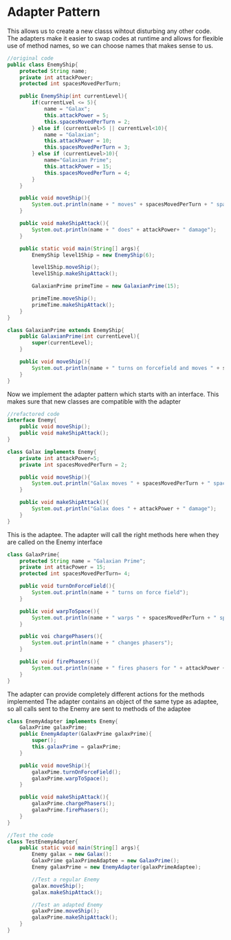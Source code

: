 # Adapter Pattern

This allows us to create a new classs wihtout disturbing any other code. The adapters make it easier to swap codes at runtime and allows for flexible use of method names, so we can choose names that makes sense to us.
~~~Java
//original code
public class EnemyShip{
    protected String name;
    private int attackPower;
    protected int spacesMovedPerTurn;

    public EnemyShip(int currentLevel){
        if(currentLvel <= 5){
            name = "Galax";
            this.attackPower = 5;
            this.spacesMovedPerTurn = 2;
        } else if (currentLvel>5 || currentLvel<10){
            name = "Galaxian";
            this.attackPower = 10;
            this.spacesMovedPerTurn = 3;
        } else if (currentLevel>10){
            name="Galaxian Prime";
            this.attackPower = 15;
            this.spacesMovedPerTurn = 4;
        }
    }

    public void moveShip(){
        System.out.println(name + " moves" + spacesMovedPerTurn + " spaces");
    }

    public void makeShipAttack(){
        System.out.println(name + " does" + attackPower+ " damage");
    }

    public static void main(String[] args){
        EnemyShip level1Ship = new EnemyShip(6);

        level1Ship.moveShip();
        level1Ship.makeShipAttack();

        GalaxianPrime primeTime = new GalaxianPrime(15);

        primeTime.moveShip();
        primeTime.makeShipAttack();
    }
}

class GalaxianPrime extends EnemyShip{
    public GalaxianPrime(int currentLevel){
        super(currentLevel);
    }

    public void moveShip(){
        System.out.println(name + " turns on forcefield and moves " + spacesMovedPerTurn+ " spaces");
    }
}
~~~
Now we implement the adapter pattern which starts with an interface. This makes sure that new classes are compatible with the adapter
~~~Java
//refactored code
interface Enemy{
    public void moveShip();
    public void makeShipAttack();
}

class Galax implements Enemy{
    private int attackPower=5;
    private int spacesMovedPerTurn = 2;

    public void moveShip(){
        System.out.println("Galax moves " + spacesMovedPerTurn + " spaces");
    }

    public void makeShipAttack(){
        System.out.println("Galax does " + attackPower + " damage");
    }
}
~~~
This is the adaptee. The adapter will call the right methods here when they are called on the Enemy interface
~~~Java
class GalaxPrime{
    protected String name = "Galaxian Prime";
    private int attacPower = 15;
    protected int spacesMovedPerTurn= 4;

    public void turnOnForceField(){
        System.out.println(name + " turns on force field");
    }

    public void warpToSpace(){
        System.out.println(name + " warps " + spacesMovedPerTurn + " spaces");
    }

    public voi chargePhasers(){
        System.out.println(name + " changes phasers");
    }

    public void firePhasers(){
        System.out.println(name + " fires phasers for " + attackPower + " damage");
    }
}
~~~
The adapter can provide completely different actions for the methods implemented
The adapter contains an object of the same type as adaptee, so all calls sent to the Enemy are sent to methods of the adaptee
~~~Java
class EnemyAdapter implements Enemy{
    GalaxPrime galaxPrime;
    public EnemyAdapter(GalaxPrime galaxPrime){
        super();
        this.galaxPrime = galaxPrime;
    }

    public void moveShip(){
        galaxPime.turnOnForceField();
        galaxPrime.warpToSpace();
    }

    public void makeShipAttack(){
        galaxPrime.chargePhasers();
        galaxPrime.firePhasers();
    }
}
~~~
~~~Java
//Test the code
class TestEnemyAdapter{
    public static void main(String[] args){
        Enemy galax = new Galax():
        GalaxPrime galaxPrimeAdaptee = new GalaxPrime();
        Enemy galaxPrime = new EnemyAdapter(galaxPrimeAdaptee);

        //Test a regular Enemy
        galax.moveShip();
        galax.makeShipAttack();

        //Test an adapted Enemy
        galaxPrime.moveShip();
        galaxPrime.makeShipAttack();
    }
}
~~~
